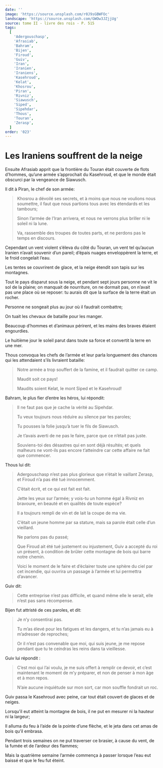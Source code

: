 ```yaml
---
date: ''
image: 'https://source.unsplash.com/r0J9sGBWFOc'
landscape: 'https://source.unsplash.com/GWOw3JZjjUg'
source: tome II - livre des rois - P. 515
tags:
  [
    'Adergouschasp',
    'Afrasiab',
    'Bahram',
    'Bijen',
    'Firoud',
    'Guiv',
    'Iran',
    'Iranien',
    'Iraniens',
    'Kasehroud',
    'Kelat',
    'Khosrou',
    'Piran',
    'Rivniz',
    'Siawusch',
    'Siped',
    'Sipehdar',
    'Thous',
    'Touran',
    'Zerasp',
  ]
order: '023'
---
```


# Les Iraniens souffrent de la neige

Ensuite Afrasiab apprit que la frontière du Touran était couverte de flots d’hommes, qu’une armée s’approchait du Kasehroud, et que le monde était obscurci par la vengeance de Siawusch.

Il dit à Piran, le chef de son armée:

> Khosrou a dévoilé ses secrets, et à moins que nous ne voulions nous soumettre, il faut que nous partions tous avec les étendards et les tambours;
>
> Sinon l’armée de l’Iran arrivera, et nous ne verrons plus briller ni le soleil ni la lune.
>
> Va, rassemble des troupes de toutes parts, et ne perdons pas le temps en discours.

Cependant un vent violent s’éleva du côté du Touran, un vent tel qu’aucun Iranien n’avait souvenir d’un pareil; d’épais nuages enveloppèrent la terre, et le froid congelait l’eau.

Les tentes se couvrirent de glace, et la neige étendit son tapis sur les montagnes.

Tout le pays disparut sous la neige, et pendant sept jours personne ne vit le sol de la plaine; on manquait de nourriture, on ne dormait pas, on n’avait pas une place où se reposer: tu aurais dit que la surface de la terre était un rocher.

Personne ne songeait plus au jour où il faudrait combattre;

On tuait les chevaux de bataille pour les manger.

Beaucoup d’hommes et d’animaux périrent, et les mains des braves étaient engourdies.

Le huitième jour le soleil parut dans toute sa force et convertit la terre en une mer.

Thous convoqua les chefs de l’armée et leur parla longuement des chances qui les attendaient s’ils livraient bataille:

> Notre armée a trop souffert de la famine, et il faudrait quitter ce camp.
>
> Maudit soit ce pays!
>
> Maudits soient Kelat, le mont Siped et le Kasehroud!

Bahram, le plus fier d’entre les héros, lui répondit:

> Il ne faut pas que je cache la vérité au Sipehdar.
>
> Tu veux toujours nous réduire au silence par tes paroles;
>
> Tu pousses la folie jusqu’à tuer le fils de Siawusch.
>
> Je t’avais averti de ne pas le faire, parce que ce n’était pas juste.
>
> Souviens-toi des désastres qui en sont déjà résultés; et quels malheurs ne vont-ils pas encore t’atteindre car cette affaire ne fait que commencer.

Thous lui dit:

> Adergouschasp n’est pas plus glorieux que n’était le vaillant Zerasp, et Firoud n’a pas été tué innocemment.
>
> C’était écrit, et ce qui est fait est fait.
>
> Jette les yeux sur l’armée; y vois-tu un homme égal à Rivniz en bravoure, en beauté et en qualités de toute espèce?
>
> Il a toujours rempli de vin et de lait la coupe de ma vie.
>
> C’était un jeune homme par sa stature, mais sa parole était celle d’un vieillard.
>
> Ne parlons pas du passé;
>
> Que Firoud ait été tué justement ou injustement, Guiv a accepté du roi un présent, à condition de brûler cette montagne de bois qui barre notre chemin.
>
> Voici le moment de le faire et d’éclairer toute une sphère du ciel par cet incendie, qui ouvrira un passage à l’armée et lui permettra d’avancer.

Guiv dit:

> Cette entreprise n’est pas difficile, et quand même elle le serait, elle n’est pas sans récompense.

Bijen fut attristé de ces paroles, et dit:

> Je n’y consentirai pas.
>
> Tu m’as élevé pour les fatigues et les dangers, et tu n’as jamais eu à m’adresser de reproches;
>
> Or il n’est pas convenable que moi, qui suis jeune, je me repose pendant que tu te ceindras les reins dans ta vieillesse.

Guiv lui répondit :

> C’est moi qui l’ai voulu, je me suis offert à remplir ce devoir, et c’est maintenant le moment de m’y préparer, et non de penser à mon âge et à mon repos.
>
> N’aie aucune inquiétude sur mon sort, car mon souffle fondrait un roc.

Guiv passa le Kasehroud avec peine, car tout était couvert de glaces et de neiges.

Lorsqu’il eut atteint la montagne de bois, il ne put en mesurer ni la hauteur ni la largeur;

Il alluma du feu à l’aide de la pointe d’une flèche, et le jeta dans cet amas de bois qu’il embrasa.

Pendant trois semaines on ne put traverser ce brasier, à cause du vent, de la fumée et de l’ardeur des flammes;

Mais la quatrième semaine l’armée commença à passer lorsque l’eau eut baissé et que le feu fut éteint.
